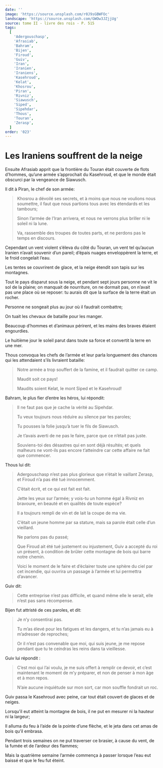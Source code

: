 ```yaml
---
date: ''
image: 'https://source.unsplash.com/r0J9sGBWFOc'
landscape: 'https://source.unsplash.com/GWOw3JZjjUg'
source: tome II - livre des rois - P. 515
tags:
  [
    'Adergouschasp',
    'Afrasiab',
    'Bahram',
    'Bijen',
    'Firoud',
    'Guiv',
    'Iran',
    'Iranien',
    'Iraniens',
    'Kasehroud',
    'Kelat',
    'Khosrou',
    'Piran',
    'Rivniz',
    'Siawusch',
    'Siped',
    'Sipehdar',
    'Thous',
    'Touran',
    'Zerasp',
  ]
order: '023'
---
```


# Les Iraniens souffrent de la neige

Ensuite Afrasiab apprit que la frontière du Touran était couverte de flots d’hommes, qu’une armée s’approchait du Kasehroud, et que le monde était obscurci par la vengeance de Siawusch.

Il dit à Piran, le chef de son armée:

> Khosrou a dévoilé ses secrets, et à moins que nous ne voulions nous soumettre, il faut que nous partions tous avec les étendards et les tambours;
>
> Sinon l’armée de l’Iran arrivera, et nous ne verrons plus briller ni le soleil ni la lune.
>
> Va, rassemble des troupes de toutes parts, et ne perdons pas le temps en discours.

Cependant un vent violent s’éleva du côté du Touran, un vent tel qu’aucun Iranien n’avait souvenir d’un pareil; d’épais nuages enveloppèrent la terre, et le froid congelait l’eau.

Les tentes se couvrirent de glace, et la neige étendit son tapis sur les montagnes.

Tout le pays disparut sous la neige, et pendant sept jours personne ne vit le sol de la plaine; on manquait de nourriture, on ne dormait pas, on n’avait pas une place où se reposer: tu aurais dit que la surface de la terre était un rocher.

Personne ne songeait plus au jour où il faudrait combattre;

On tuait les chevaux de bataille pour les manger.

Beaucoup d’hommes et d’animaux périrent, et les mains des braves étaient engourdies.

Le huitième jour le soleil parut dans toute sa force et convertit la terre en une mer.

Thous convoqua les chefs de l’armée et leur parla longuement des chances qui les attendaient s’ils livraient bataille:

> Notre armée a trop souffert de la famine, et il faudrait quitter ce camp.
>
> Maudit soit ce pays!
>
> Maudits soient Kelat, le mont Siped et le Kasehroud!

Bahram, le plus fier d’entre les héros, lui répondit:

> Il ne faut pas que je cache la vérité au Sipehdar.
>
> Tu veux toujours nous réduire au silence par tes paroles;
>
> Tu pousses la folie jusqu’à tuer le fils de Siawusch.
>
> Je t’avais averti de ne pas le faire, parce que ce n’était pas juste.
>
> Souviens-toi des désastres qui en sont déjà résultés; et quels malheurs ne vont-ils pas encore t’atteindre car cette affaire ne fait que commencer.

Thous lui dit:

> Adergouschasp n’est pas plus glorieux que n’était le vaillant Zerasp, et Firoud n’a pas été tué innocemment.
>
> C’était écrit, et ce qui est fait est fait.
>
> Jette les yeux sur l’armée; y vois-tu un homme égal à Rivniz en bravoure, en beauté et en qualités de toute espèce?
>
> Il a toujours rempli de vin et de lait la coupe de ma vie.
>
> C’était un jeune homme par sa stature, mais sa parole était celle d’un vieillard.
>
> Ne parlons pas du passé;
>
> Que Firoud ait été tué justement ou injustement, Guiv a accepté du roi un présent, à condition de brûler cette montagne de bois qui barre notre chemin.
>
> Voici le moment de le faire et d’éclairer toute une sphère du ciel par cet incendie, qui ouvrira un passage à l’armée et lui permettra d’avancer.

Guiv dit:

> Cette entreprise n’est pas difficile, et quand même elle le serait, elle n’est pas sans récompense.

Bijen fut attristé de ces paroles, et dit:

> Je n’y consentirai pas.
>
> Tu m’as élevé pour les fatigues et les dangers, et tu n’as jamais eu à m’adresser de reproches;
>
> Or il n’est pas convenable que moi, qui suis jeune, je me repose pendant que tu te ceindras les reins dans ta vieillesse.

Guiv lui répondit :

> C’est moi qui l’ai voulu, je me suis offert à remplir ce devoir, et c’est maintenant le moment de m’y préparer, et non de penser à mon âge et à mon repos.
>
> N’aie aucune inquiétude sur mon sort, car mon souffle fondrait un roc.

Guiv passa le Kasehroud avec peine, car tout était couvert de glaces et de neiges.

Lorsqu’il eut atteint la montagne de bois, il ne put en mesurer ni la hauteur ni la largeur;

Il alluma du feu à l’aide de la pointe d’une flèche, et le jeta dans cet amas de bois qu’il embrasa.

Pendant trois semaines on ne put traverser ce brasier, à cause du vent, de la fumée et de l’ardeur des flammes;

Mais la quatrième semaine l’armée commença à passer lorsque l’eau eut baissé et que le feu fut éteint.
